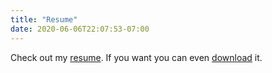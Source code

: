 ```yaml
---
title: "Resume"
date: 2020-06-06T22:07:53-07:00
---
```


Check out my [resume](../resume.html). If you want you can even [download](../resume.pdf) it.

